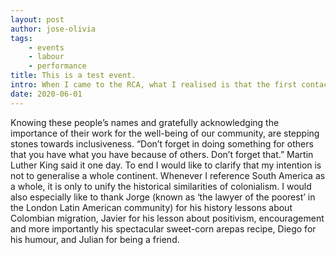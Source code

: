 ```yaml
---
layout: post
author: jose-olivia
tags:
    - events
    - labour
    - performance
title: This is a test event.
intro: When I came to the RCA, what I realised is that the first contact I had with people from South America in London were the cleaners working at the College (Julian, Jorge and Diego from Colombia – and Javier from Bolivia)
date: 2020-06-01
---
```


Knowing these people’s names and gratefully acknowledging the importance of their work for the well-being of our community, are stepping stones towards inclusiveness. “Don’t forget in doing something for others that you have what you have because of others. Don’t forget that.” Martin Luther King said it one day. To end I would like to clarify that my intention is not to generalise a whole continent. Whenever I reference South America as a whole, it is only to unify the historical similarities of colonialism. I would also especially like to thank Jorge (known as ‘the lawyer of the poorest’ in the London Latin American community) for his history lessons about Colombian migration, Javier for his lesson about positivism, encouragement and more importantly his spectacular sweet-corn arepas recipe, Diego for his humour, and Julian for being a friend.